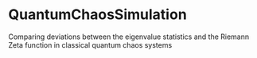 # QuantumChaosSimulation
Comparing deviations between the eigenvalue statistics and the Riemann Zeta function in classical quantum chaos systems
